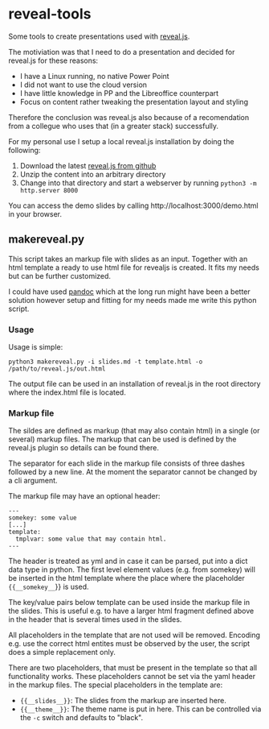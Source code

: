# reveal-tools

Some tools to create presentations used with [reveal.js](https://revealjs.com/).

The motiviation was that I need to do a presentation and decided for reveal.js for
these reasons:
- I have a Linux running, no native Power Point
- I did not want to use the cloud version
- I have little knowledge in PP and the Libreoffice counterpart
- Focus on content rather tweaking the presentation layout and styling

Therefore the conclusion was reveal.js also because of a recomendation from a
collegue who uses that (in a greater stack) successfully.

For my personal use I setup a local reveal.js installation by doing the following:

1. Download the latest [reveal.js from github](https://github.com/hakimel/reveal.js/archive/master.zip)
1. Unzip the content into an arbitrary directory
1. Change into that directory and start a webserver by running `python3 -m http.server 8000`  

You can access the demo slides by calling http://localhost:3000/demo.html in your browser.


## makereveal.py

This script takes an markup file with slides as an input. Together with an html
template a ready to use html file for revealjs is created. It fits my needs but
can be further customized.

I could have used [pandoc](https://pandoc.org/) which at the long run might have
been a better solution however setup and fitting for my needs made me write this
python script.

### Usage

Usage is simple:
```
python3 makereveal.py -i slides.md -t template.html -o /path/to/reveal.js/out.html
```

The output file can be used in an installation of reveal.js in the root
directory where the index.html file is located.

### Markup file

The sildes are defined as markup (that may also contain html) in a single (or
several) markup files. The markup that can be used is defined by the reveal.js
plugin so details can be found there.

The separator for each slide in the markup file consists of three dashes followed
by a new line. At the moment the separator cannot be changed by a cli argument.

The markup file may have an optional header:
```
---
somekey: some value
[...]
template:
  tmplvar: some value that may contain html.
---
```

The header is treated as yml and in case it can be parsed, put into a dict
data type in python.
The first level element values (e.g. from somekey) will be inserted in the
html template where the place where the placeholder `{{__somekey__`}} is
used.

The key/value pairs below template can be used inside the markup file in the
slides. This is useful e.g. to have a larger html fragment defined above in
the header that is several times used in the slides.

All placeholders in the template that are not used will be removed. Encoding
e.g. use the correct html entites must be observed by the user, the script does
a simple replacement only.

There are two placeholders, that must be present in the template so that all
functionality works. These placeholders cannot be set via the yaml header
in the markup files. The special placeholders in the template are:

- `{{__slides__}}`: The slides from the markup are inserted here.
- `{{__theme__}}`: The theme name is put in here. This can be controlled via
the `-c` switch and defaults to "black".